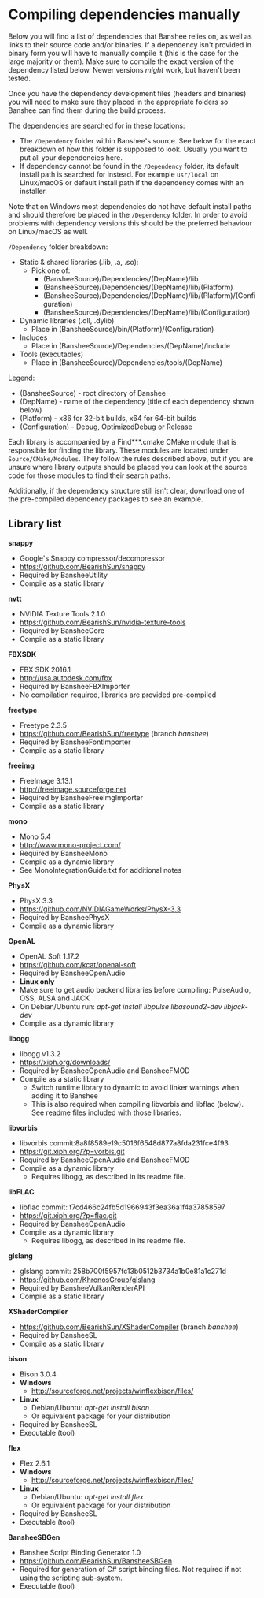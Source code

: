 # Compiling dependencies manually

Below you will find a list of dependencies that Banshee relies on, as well as links to their source code and/or binaries. If a dependency isn't provided in binary form you will have to manually compile it (this is the case for the large majority or them). Make sure to compile the exact version of the dependency listed below. Newer versions *might* work, but haven't been tested. 

Once you have the dependency development files (headers and binaries) you will need to make sure they placed in the appropriate folders so Banshee can find them during the build process. 

The dependencies are searched for in these locations:
- The `/Dependency` folder within Banshee's source. See below for the exact breakdown of how this folder is supposed to look. Usually you want to put all your dependencies here.
- If dependency cannot be found in the `/Dependency` folder, its default install path is searched for instead. For example `usr/local` on Linux/macOS or default install path if the dependency comes with an installer. 

Note that on Windows most dependencies do not have default install paths and should therefore be placed in the `/Dependency` folder. In order to avoid problems with dependency versions this should be the preferred behaviour on Linux/macOS as well. 

`/Dependency` folder breakdown:
- Static & shared libraries (.lib, .a, .so): 
  - Pick one of:
    - (BansheeSource)/Dependencies/(DepName)/lib
	- (BansheeSource)/Dependencies/(DepName)/lib/(Platform)
	- (BansheeSource)/Dependencies/(DepName)/lib/(Platform)/(Configuration)
	- (BansheeSource)/Dependencies/(DepName)/lib/(Configuration)
- Dynamic libraries (.dll, .dylib)
  - Place in (BansheeSource)/bin/(Platform)/(Configuration)
- Includes
  - Place in (BansheeSource)/Dependencies/(DepName)/include
- Tools (executables)
  - Place in (BansheeSource)/Dependencies/tools/(DepName)  
  
Legend:
- (BansheeSource) - root directory of Banshee
- (DepName) - name of the dependency (title of each dependency shown below)
- (Platform) - x86 for 32-bit builds, x64 for 64-bit builds
- (Configuration) - Debug, OptimizedDebug or Release  
  
Each library is accompanied by a Find***.cmake CMake module that is responsible for finding the library. These modules are located under `Source/CMake/Modules`. They follow the rules described above, but if you are unsure where library outputs should be placed you can look at the source code for those modules to find their search paths.
   
Additionally, if the dependency structure still isn't clear, download one of the pre-compiled dependency packages to see an example.  
      
## Library list 
	  
**snappy**
- Google's Snappy compressor/decompressor
- https://github.com/BearishSun/snappy
- Required by BansheeUtility
- Compile as a static library
	  
**nvtt**
- NVIDIA Texture Tools 2.1.0
- https://github.com/BearishSun/nvidia-texture-tools
- Required by BansheeCore
- Compile as a static library
 
**FBXSDK**
- FBX SDK 2016.1
- http://usa.autodesk.com/fbx
- Required by BansheeFBXImporter
- No compilation required, libraries are provided pre-compiled
 
**freetype**
- Freetype 2.3.5
- https://github.com/BearishSun/freetype (branch *banshee*)
- Required by BansheeFontImporter
- Compile as a static library
   
**freeimg**
- FreeImage 3.13.1
- http://freeimage.sourceforge.net
- Required by BansheeFreeImgImporter
- Compile as a static library
   
**mono**
- Mono 5.4
- http://www.mono-project.com/
- Required by BansheeMono
- Compile as a dynamic library
 - See MonoIntegrationGuide.txt for additional notes
   
**PhysX**
- PhysX 3.3
- https://github.com/NVIDIAGameWorks/PhysX-3.3
- Required by BansheePhysX
- Compile as a dynamic library
	
**OpenAL**
- OpenAL Soft 1.17.2
- https://github.com/kcat/openal-soft
- Required by BansheeOpenAudio
- **Linux only**
 - Make sure to get audio backend libraries before compiling: PulseAudio, OSS, ALSA and JACK
 - On Debian/Ubuntu run: *apt-get install libpulse libasound2-dev libjack-dev* 
- Compile as a dynamic library
   
**libogg**
- libogg v1.3.2
- https://xiph.org/downloads/
- Required by BansheeOpenAudio and BansheeFMOD
- Compile as a static library
  - Switch runtime library to dynamic to avoid linker warnings when adding it to Banshee
  - This is also required when compiling libvorbis and libflac (below). See readme files included with those libraries.
  
**libvorbis**
- libvorbis commit:8a8f8589e19c5016f6548d877a8fda231fce4f93
- https://git.xiph.org/?p=vorbis.git
- Required by BansheeOpenAudio and BansheeFMOD
- Compile as a dynamic library
  - Requires libogg, as described in its readme file.
   
**libFLAC**
- libflac commit: f7cd466c24fb5d1966943f3ea36a1f4a37858597
- https://git.xiph.org/?p=flac.git
- Required by BansheeOpenAudio
- Compile as a dynamic library
  - Requires libogg, as described in its readme file.
   
**glslang**
- glslang commit: 258b700f5957fc13b0512b3734a1b0e81a1c271d
- https://github.com/KhronosGroup/glslang
- Required by BansheeVulkanRenderAPI
- Compile as a static library
   
**XShaderCompiler**
- https://github.com/BearishSun/XShaderCompiler (branch *banshee*)
- Required by BansheeSL
- Compile as a static library
   
**bison**
- Bison 3.0.4
- **Windows**
  - http://sourceforge.net/projects/winflexbison/files/
- **Linux**
  - Debian/Ubuntu: *apt-get install bison*
  - Or equivalent package for your distribution
- Required by BansheeSL
- Executable (tool)
 
**flex**
- Flex 2.6.1
- **Windows**
  - http://sourceforge.net/projects/winflexbison/files/
- **Linux**
  - Debian/Ubuntu: *apt-get install flex*
  - Or equivalent package for your distribution
- Required by BansheeSL
- Executable (tool)

**BansheeSBGen**
 - Banshee Script Binding Generator 1.0
 - https://github.com/BearishSun/BansheeSBGen
 - Required for generation of C# script binding files. Not required if not using the scripting sub-system.
 - Executable (tool)
